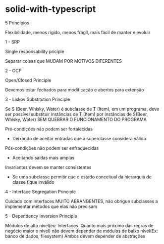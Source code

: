 # solid-with-typescript

5 Princípios

Flexibilidade, menos rígido, menos frágil, mais fácil de manter e evoluir

1 - SRP 

Single responsability priciple

Separar coisas que MUDAM POR MOTIVOS DIFERENTES

2 - OCP

Open/Closed Principle

Devemos estar fechados para modificação e abertos para extensão

3 - Liskov Substitution Principle

Se S (Beer, Whisky, Water) é subclasse de T (Item), em um programa, deve ser possível substituir instâncias de T (Item) por instâncias de S(Beer, Whisky, Water)
SEM QUEBRAR O FUNCIONAMENTO DO PROGRAMA

Pré-condições não podem ser fortalecidas
- Deixando de aceitar entradas que a superclasse considera válida

Pós-condições não podem ser enfraquecidas
- Aceitando saídas mais amplas

Invariantes devem se manter consistentes
- Se uma subclasse permitir que o estado conceitual da hierarquia de classe fique inválido

4 - Interface Segregation Principle

Cuidado com interfaces MUITO ABRANGENTES, não obrigue subclasses a implementar métodos que elas não precisam

5 - Dependency Inversion Principle

Módulos de alto nível(ex: Interfaces. Quanto mais próximo das regras de negócio maior o nível) não devem depender de módulos de baixo nivel(Ex: banco de dados, filesystem)
Ambos devem depender de abstrações